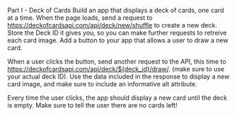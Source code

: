 Part I - Deck of Cards
Build an app that displays a deck of cards, one card at a time. When the page loads, send a request to https://deckofcardsapi.com/api/deck/new/shuffle to create a new deck. Store the Deck ID it gives you, so you can make further requests to retreive each card image. Add a button to your app that allows a user to draw a new card.

When a user clicks the button, send another request to the API, this time to https://deckofcardsapi.com/api/deck/${deck_id}/draw/. (make sure to use your actual deck ID). Use the data included in the response to display a new card image, and make sure to include an informative alt attribute.

Every time the user clicks, the app should display a new card until the deck is empty. Make sure to tell the user there are no cards left!

